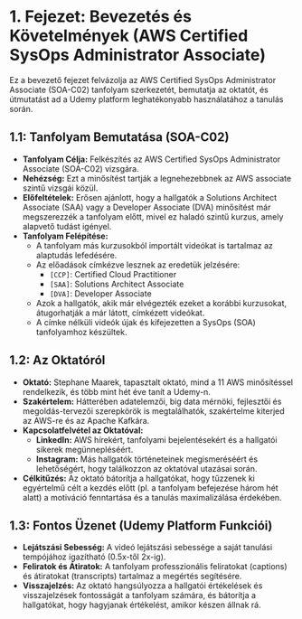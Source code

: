 
# 1. Fejezet: Bevezetés és Követelmények (AWS Certified SysOps Administrator Associate)

Ez a bevezető fejezet felvázolja az AWS Certified SysOps Administrator Associate (SOA-C02) tanfolyam szerkezetét, bemutatja az oktatót, és útmutatást ad a Udemy platform leghatékonyabb használatához a tanulás során.

## 1.1: Tanfolyam Bemutatása (SOA-C02)
- **Tanfolyam Célja:** Felkészítés az AWS Certified SysOps Administrator Associate (SOA-C02) vizsgára.
- **Nehézség:** Ezt a minősítést tartják a legnehezebbnek az AWS associate szintű vizsgái közül.
- **Előfeltételek:** Erősen ajánlott, hogy a hallgatók a Solutions Architect Associate (SAA) vagy a Developer Associate (DVA) minősítést már megszerezzék a tanfolyam előtt, mivel ez haladó szintű kurzus, amely alapvető tudást igényel.
- **Tanfolyam Felépítése:**
  - A tanfolyam más kurzusokból importált videókat is tartalmaz az alaptudás lefedésére.
  - Az előadások címkézve lesznek az eredetük jelzésére:
    - `[CCP]`: Certified Cloud Practitioner
    - `[SAA]`: Solutions Architect Associate
    - `[DVA]`: Developer Associate
  - Azok a hallgatók, akik már elvégezték ezeket a korábbi kurzusokat, átugorhatják a már látott, címkézett videókat.
  - A címke nélküli videók újak és kifejezetten a SysOps (SOA) tanfolyamhoz készültek.

## 1.2: Az Oktatóról
- **Oktató:** Stephane Maarek, tapasztalt oktató, mind a 11 AWS minősítéssel rendelkezik, és több mint hét éve tanít a Udemy-n.
- **Szakértelem:** Hátterében adatelemzői, big data mérnöki, fejlesztői és megoldás-tervezői szerepkörök is megtalálhatók, szakértelme kiterjed az AWS-re és az Apache Kafkára.
- **Kapcsolatfelvétel az Oktatóval:**
  - **LinkedIn:** AWS hírekért, tanfolyami bejelentésekért és a hallgatói sikerek megünnepléséért.
  - **Instagram:** Más hallgatók történeteinek megismeréséért és lehetőségért, hogy találkozzon az oktatóval utazásai során.
- **Célkitűzés:** Az oktató bátorítja a hallgatókat, hogy tűzzenek ki egyértelmű célt a kezdés előtt (pl. a tanfolyam befejezése három hét alatt) a motiváció fenntartása és a tanulás maximalizálása érdekében.

## 1.3: Fontos Üzenet (Udemy Platform Funkciói)
- **Lejátszási Sebesség:** A videó lejátszási sebessége a saját tanulási tempójához igazítható (0.5x-től 2x-ig).
- **Feliratok és Átiratok:** A tanfolyam professzionális feliratokat (captions) és átiratokat (transcripts) tartalmaz a megértés segítésére.
- **Visszajelzés:** Az oktató hangsúlyozza a hallgatói értékelések és visszajelzések fontosságát a tanfolyam számára, és bátorítja a hallgatókat, hogy hagyjanak értékelést, amikor készen állnak rá.
